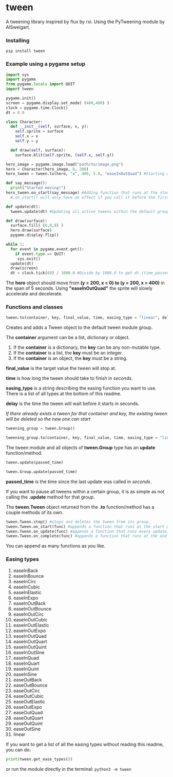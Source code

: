 # tween
A tweening library inspired by flux by rxi. Using the PyTweening module by AlSweigart.
### Installing
`pip install tween`

### Example using a pygame setup

```python
import sys
import pygame
from pygame.locals import QUIT
import tween

pygame.init()
screen = pygame.display.set_mode( (400,400) )
clock = pygame.time.Clock()
dt = 0.0

class Character:
  def __init__(self, surface, x, y):
    self.sprite = surface
    self.x = x
    self.y = y

  def draw(self, surface):
    surface.blit(self.sprite, (self.x, self.y))

hero_image = pygame.image.load("path/to/image.png")
hero = Character(hero_image, 0, 200)
hero_tween = tween.to(hero, "x", 400, 5.0, "easeInOutQuad") #Starting a tween.

def say_message():
  print("Started moving!")
hero_tween.on_start(say_message) #Adding function that runs at the start of the tween-
  #.on_start() will only have an effect if you call it before the first time the tween is updated

def update(dt):
  tween.update(dt) #Updating all active tweens within the default group

def draw(surface):
  surface.fill( (0,0,0) )
  hero.draw(surface)
  pygame.display.flip()

while 1:
  for event in pygame.event.get():
    if event.type == QUIT:
     sys.exit()
  update(dt)
  draw(screen)
  dt = clock.tick(60) / 1000.0 #Divide by 1000.0 to get dt (time_passed) in seconds

```
The **hero** object should move from **(y = 200, x = 0) to (y = 200, x = 400)** in the span of 5 seconds. Using **"easeInOutQuad"** the sprite will slowly accelerate and decelerate.


### Functions and classes
```python
tween.to(container, key, final_value, time, easing_type = "linear", delay = 0.0) -> tween.Tween
```

Creates and adds a Tween object to the default tween module group.

The **container** argument can be a list, dictionary or object.
1.  If the **container** is a dictionary, the **key** can be any non-mutable type.
2.  If the **container** is a list, the **key** must be an integer.
3.  If the **container** is an object, the **key** must be a string.

**final_value** is the target value the tween will stop at.

**time** is how long the tween should take to finish in _seconds_.

**easing_type** is a string describing the easing function you want to use. There is a list of all types at the bottom of this readme.

**delay** is the time the tween will wait before it starts in seconds.

_If there already exists a tween for that container and key, the existing tween will be deleted so the new one can start_


```python
tweening_group = tween.Group()

tweening_group.to(container, key, final_value, time, easing_type = "linear") -> tween.Tween
```

The tween module and all objects of **tween.Group** type has an **update** function/method.

```python
tween.update(passed_time)
```
```python
tween.Group.update(passed_time)
```

**passed_time** is the time since the last update was called in _seconds_.

If you want to pause all tweens within a certain group, it is as simple as not calling the **.update** method for that group.

The **tween.Tween** object returned from the **.to** function/method has a couple methods of its own.

```python
tween.Tween.stop() #stops and deletes the tween from its group.
tween.Tween.on_start(func) #appends a function that runs at the start of the tween.
tween.Tween.on_update(func) #appends a function that runs every update.
tween.Tween.on_complete(func) #appends a function that runs at the end of the tween.
```

You can append as many functions as you like.

### Easing types
1. easeInBack
2. easeInBounce
3. easeInCirc
4. easeInCubic
5. easeInElastic
6. easeInExpo
7. easeInOutBack
8. easeInOutBounce
9. easeInOutCirc
10. easeInOutCubic
11. easeInOutElastic
12. easeInOutExpo
13. easeInOutQuad
14. easeInOutQuart
15. easeInOutQuint
16. easeInOutSine
17. easeInQuad
18. easeInQuart
19. easeInQuint
20. easeInSine
21. easeOutBack
22. easeOutBounce
23. easeOutCirc
24. easeOutCubic
25. easeOutElastic
26. easeOutExpo
27. easeOutQuad
28. easeOutQuart
29. easeOutQuint
30. easeOutSine
31. linear

If you want to get a list of all the easing types without reading this readme, you can do:
```python
print(tween.get_ease_types())
```
or run the module directly in the terminal: `python3 -m tween`
